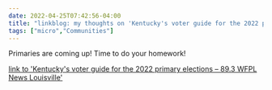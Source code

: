 ```yaml
---
date: 2022-04-25T07:42:56-04:00
title: "linkblog: my thoughts on 'Kentucky's voter guide for the 2022 primary elections – 89.3 WFPL News Louisville'"
tags: ["micro","Communities"]
---
```

Primaries are coming up! Time to do your homework!
 
[link to 'Kentucky's voter guide for the 2022 primary elections – 89.3 WFPL News Louisville'](https://wfpl.org/kentuckys-voter-guide-for-the-2022-primary-elections/)
